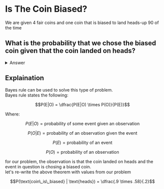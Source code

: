# Is The Coin Biased?
We are given 4 fair coins and one coin that is biased to land heads-up $90%$ of the time
## What is the probability that we chose the biased coin given that the coin landed on heads?  

<details> <summary> Answer </summary> </details>

## Explaination
Bayes rule can be used to solve this type of problem.  
Bayes rule states the following:  
```math
P(E|O) = \dfrac{P(E|O) \times P(O)}{P(E)}
```
Where:
```math
P(E|O) = \text{probability of some event given an observation}
```
```math
P(O|E) = \text{probability of an observation given the event}
```
```math
P(E) = \text{probability of an event}
```
```math
P(O) = \text{probability of an observation}
```
for our problem, the observation is that the coin landed on heads and the event in question is chosing a biased coin.  
let's re-write the above theorem with values from our problem
```math
P(\text{coin\_is\_biased} | \text{heads}) = \dfrac{.9 \times .58}{.2}
```

